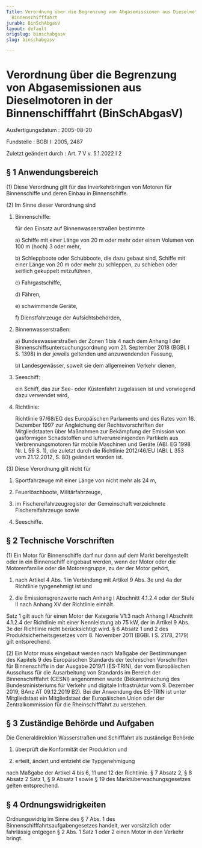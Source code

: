 ```yaml
---
Title: Verordnung über die Begrenzung von Abgasemissionen aus Dieselmotoren in der
  Binnenschifffahrt
jurabk: BinSchAbgasV
layout: default
origslug: binschabgasv
slug: binschabgasv

---
```


# Verordnung über die Begrenzung von Abgasemissionen aus Dieselmotoren in der Binnenschifffahrt (BinSchAbgasV)

Ausfertigungsdatum
:   2005-08-20

Fundstelle
:   BGBl I: 2005, 2487

Zuletzt geändert durch
:   Art. 7 V v. 5.1.2022 I 2

[^F248710_01_BJNR248710005]:     Diese Verordnung dient der Umsetzung der Richtlinie 2004/26/EG des Europäischen Parlaments und des Rates vom 21. April 2004 zur Änderung der Richtlinie 97/68/EG zur Angleichung der Rechts- und Verwaltungsvorschriften der Mitgliedstaaten über Maßnahmen zur Bekämpfung der Emission von gasförmigen Schadstoffen und luftverunreinigenden Partikeln aus Verbrennungsmotoren für mobile Maschinen und Geräte (ABl. EU Nr. L 146 S. 1, Nr. L 255 S. 3).


## § 1 Anwendungsbereich

(1) Diese Verordnung gilt für das Inverkehrbringen von Motoren für Binnenschiffe und deren Einbau in Binnenschiffe.

(2) Im Sinne dieser Verordnung sind

1.  Binnenschiffe:

    für den Einsatz auf Binnenwasserstraßen bestimmte

    a)  Schiffe mit einer Länge von 20 m oder mehr oder einem Volumen von 100
        m (hoch) 3 oder mehr,


    b)  Schleppboote oder Schubboote, die dazu gebaut sind, Schiffe mit einer Länge von 20 m oder mehr zu schleppen, zu schieben oder seitlich gekuppelt mitzuführen,


    c)  Fahrgastschiffe,


    d)  Fähren,


    e)  schwimmende Geräte,


    f)  Dienstfahrzeuge der Aufsichtsbehörden,





2.  Binnenwasserstraßen:

    a)  Bundeswasserstraßen der Zonen 1 bis 4 nach dem Anhang I der Binnenschiffsuntersuchungsordnung vom 21. September 2018 (BGBl. I S. 1398) in der jeweils geltenden und anzuwendenden Fassung,


    b)  Landesgewässer, soweit sie dem allgemeinen Verkehr dienen,





3.  Seeschiff:

    ein Schiff, das zur See- oder Küstenfahrt zugelassen ist und vorwiegend dazu verwendet wird,


4.  Richtlinie:

    Richtlinie 97/68/EG des Europäischen Parlaments und des Rates vom 16. Dezember 1997 zur Angleichung der Rechtsvorschriften der Mitgliedstaaten über Maßnahmen zur Bekämpfung der Emission von gasförmigen Schadstoffen und luftverunreinigenden Partikeln aus Verbrennungsmotoren für mobile Maschinen und Geräte (ABl. EG 1998 Nr. L 59 S. 1), die zuletzt durch die Richtlinie 2012/46/EU (ABl. L 353 vom 21.12.2012, S. 80) geändert worden ist.




(3) Diese Verordnung gilt nicht für

1.  Sportfahrzeuge mit einer Länge von nicht mehr als 24 m,


2.  Feuerlöschboote, Militärfahrzeuge,


3.  im Fischereifahrzeugregister der Gemeinschaft verzeichnete Fischereifahrzeuge sowie


4.  Seeschiffe.





## § 2 Technische Vorschriften

(1) Ein Motor für Binnenschiffe darf nur dann auf dem Markt bereitgestellt oder in ein Binnenschiff eingebaut werden, wenn der Motor oder die Motorenfamilie oder die Motorengruppe, zu der der Motor gehört,

1.  nach Artikel 4 Abs. 1 in Verbindung mit Artikel 9 Abs. 3e und 4a der Richtlinie typgenehmigt ist und


2.  die Emissionsgrenzwerte nach Anhang I Abschnitt 4.1.2.4 oder der Stufe II nach Anhang XV der Richtlinie einhält.



Satz 1 gilt auch für einen Motor der Kategorie V1:3 nach Anhang I Abschnitt 4.1.2.4 der Richtlinie mit einer Nennleistung ab 75 kW, der in Artikel 9 Abs. 3e der Richtlinie nicht berücksichtigt wird. § 6 Absatz 1 und 2 des Produktsicherheitsgesetzes vom 8. November 2011 (BGBl. I S. 2178, 2179) gilt entsprechend.

(2) Ein Motor muss eingebaut werden nach Maßgabe der Bestimmungen des Kapitels 9 des Europäischen Standards der technischen Vorschriften für Binnenschiffe in der Ausgabe 2019/1 (ES-TRIN), der vom Europäischen Ausschuss für die Ausarbeitung von Standards im Bereich der Binnenschifffahrt (CESNI) angenommen wurde (Bekanntmachung des Bundesministeriums für Verkehr und digitale Infrastruktur vom 9. Dezember 2019, BAnz AT 09.12.2019 B2). Bei der Anwendung des ES-TRIN ist unter Mitgliedstaat ein Mitgliedstaat der Europäischen Union oder der Zentralkommission für die Rheinschifffahrt zu verstehen.


## § 3 Zuständige Behörde und Aufgaben

Die Generaldirektion Wasserstraßen und Schifffahrt als zuständige Behörde

1.  überprüft die Konformität der Produktion und


2.  erteilt, ändert und entzieht die Typgenehmigung



nach Maßgabe der Artikel 4 bis 6, 11 und 12 der Richtlinie. § 7 Absatz 2, § 8 Absatz 2 Satz 1, § 9 Absatz 1 sowie § 19 des Marktüberwachungsgesetzes gelten entsprechend.


## § 4 Ordnungswidrigkeiten

Ordnungswidrig im Sinne des § 7 Abs. 1 des Binnenschifffahrtsaufgabengesetzes handelt, wer vorsätzlich oder fahrlässig entgegen § 2 Abs. 1 Satz 1 oder 2 einen Motor in den Verkehr bringt.


